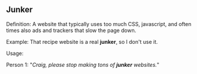 ## Junker

Definition: A website that typically uses too much CSS, javascript, and often times
also ads and trackers that slow the page down.

Example: That recipe website is a real __junker__, so I don't use it.

Usage:

Person 1: "*Craig, please stop making tons of __junker__ websites.*"
